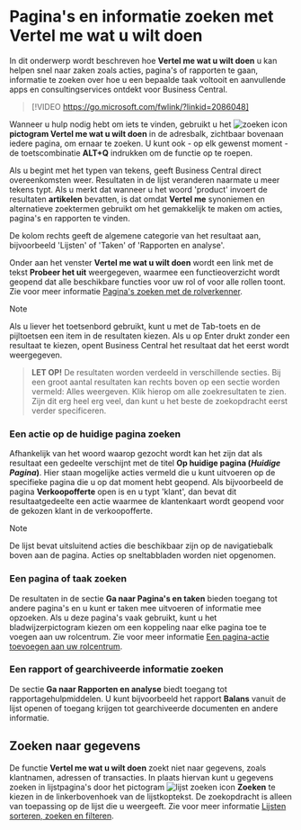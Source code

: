 # Pagina's en informatie zoeken met Vertel me wat u wilt doen

In dit onderwerp wordt beschreven hoe **Vertel me wat u wilt doen** u kan helpen snel naar zaken zoals acties, pagina's of rapporten te gaan, informatie te zoeken over hoe u een bepaalde taak voltooit en aanvullende apps en consultingservices ontdekt voor Business Central.  

> [!VIDEO https://go.microsoft.com/fwlink/?linkid=2086048]

Wanneer u hulp nodig hebt om iets te vinden, gebruikt u het ![zoeken icon](/assets/images/zoeken.png "zoeken icon") **pictogram Vertel me wat u wilt doen** in de adresbalk, zichtbaar bovenaan iedere pagina, om ernaar te zoeken. U kunt ook - op elk gewenst moment - de toetscombinatie **ALT+Q** indrukken om de functie op te roepen.

Als u begint met het typen van tekens, geeft Business Central direct overeenkomsten weer. Resultaten in de lijst veranderen naarmate u meer tekens typt. Als u merkt dat wanneer u het woord 'product' invoert de resultaten **artikelen** bevatten, is dat omdat **Vertel me** synoniemen en alternatieve zoektermen gebruikt om het gemakkelijk te maken om acties, pagina's en rapporten te vinden.

De kolom rechts geeft de algemene categorie van het resultaat aan, bijvoorbeeld 'Lijsten' of 'Taken' of 'Rapporten en analyse'.  

Onder aan het venster **Vertel me wat u wilt doen** wordt een link met de tekst **Probeer het uit** weergegeven, waarmee een functieoverzicht wordt geopend dat alle beschikbare functies voor uw rol of voor alle rollen toont. Zie voor meer informatie [Pagina's zoeken met de rolverkenner](../Paginas-zoeken-met-de-Rolverkenner/).

> [!NOTE]  
> Als u liever het toetsenbord gebruikt, kunt u met de Tab-toets en de pijltoetsen een item in de resultaten kiezen. Als u op Enter drukt zonder een resultaat te kiezen, opent Business Central het resultaat dat het eerst wordt weergegeven.

>**LET OP!** De resultaten worden verdeeld in verschillende secties. Bij een groot aantal resultaten kan rechts boven op een sectie worden vermeld: Alles weergeven. Klik hierop om alle zoekresultaten te zien. Zijn dit erg heel erg veel, dan kunt u het beste de zoekopdracht eerst verder specificeren. 

### Een actie op de huidige pagina zoeken

Afhankelijk van het woord waarop gezocht wordt kan het zijn dat als resultaat een gedeelte verschijnt met de titel **Op huidige pagina (*Huidige Pagina*)**. Hier staan mogelijke acties vermeld die u kunt uitvoeren op de specifieke pagina die u op dat moment hebt geopend. Als bijvoorbeeld de pagina **Verkoopofferte** open is en u typt 'klant', dan bevat dit resultaatgedeelte een actie waarmee de klantenkaart wordt geopend voor de gekozen klant in de verkoopofferte.

> [!NOTE]  
> De lijst bevat uitsluitend acties die beschikbaar zijn op de navigatiebalk boven aan de pagina. Acties op sneltabbladen worden niet opgenomen.  

### Een pagina of taak zoeken

De resultaten in de sectie **Ga naar Pagina's en taken** bieden toegang tot andere pagina's en u kunt er taken mee uitvoeren of informatie mee opzoeken. Als u deze pagina's vaak gebruikt, kunt u het bladwijzerpictogram kiezen om een koppeling naar elke pagina toe te voegen aan uw rolcentrum. Zie voor meer informatie [Een pagina-actie toevoegen aan uw rolcentrum](../Uw-werkruimte-personaliseren/Een-bladwijzer-van-een-pagina-of-rapport-maken-in-uw-rolcentrum/).

### Een rapport of gearchiveerde informatie zoeken

De sectie **Ga naar Rapporten en analyse** biedt toegang tot rapportagehulpmiddelen. U kunt bijvoorbeeld het rapport **Balans** vanuit de lijst openen of toegang krijgen tot gearchiveerde documenten en andere informatie.  

## Zoeken naar gegevens

De functie **Vertel me wat u wilt doen** zoekt niet naar gegevens, zoals klantnamen, adressen of transacties. In plaats hiervan kunt u gegevens zoeken in lijstpagina's door het pictogram ![lijst zoeken icon](/assets/images/lijst-zoeken.png "lijst zoeken icon") **Zoeken** te kiezen in de linkerbovenhoek van de lijstkoptekst. De zoekopdracht is alleen van toepassing op de lijst die u weergeeft. Zie voor meer informatie [Lijsten sorteren, zoeken en filteren](../Sorteren,-zoeken-en-filteren/).
